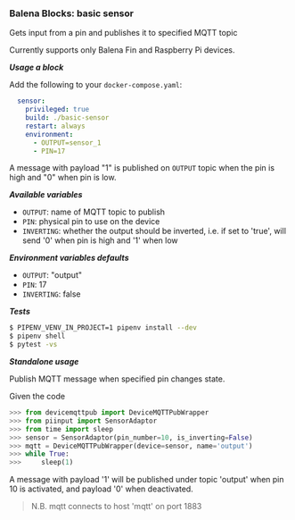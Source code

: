 ### Balena Blocks: basic sensor

Gets input from a pin and publishes it to specified MQTT topic

Currently supports only Balena Fin and Raspberry Pi devices.

___Usage a block___

Add the following to your `docker-compose.yaml`:

```yaml
  sensor:
    privileged: true
    build: ./basic-sensor
    restart: always
    environment:
      - OUTPUT=sensor_1
      - PIN=17
```
A message with payload "1" is published on `OUTPUT` topic when the pin is high and "0" when pin is low.

___Available variables___
- `OUTPUT`: name of MQTT topic to publish
- `PIN`: physical pin to use on the device
- `INVERTING`: whether the output should be inverted, i.e. if set to 'true', will send '0' when pin is high and '1' when low

___Environment variables defaults___
- `OUTPUT`: "output"
- `PIN`: 17
- `INVERTING`: false

___Tests___

```bash
$ PIPENV_VENV_IN_PROJECT=1 pipenv install --dev
$ pipenv shell
$ pytest -vs
```

___Standalone usage___

Publish MQTT message when specified pin changes state.

Given the code
```python
>>> from devicemqttpub import DeviceMQTTPubWrapper
>>> from piinput import SensorAdaptor
>>> from time import sleep
>>> sensor = SensorAdaptor(pin_number=10, is_inverting=False)
>>> mqtt = DeviceMQTTPubWrapper(device=sensor, name='output')
>>> while True:
>>>     sleep(1)
```
A message with payload '1' will be published under topic 'output' when pin 10 is activated, and payload '0' when deactivated.

> N.B. mqtt connects to host 'mqtt' on port 1883
